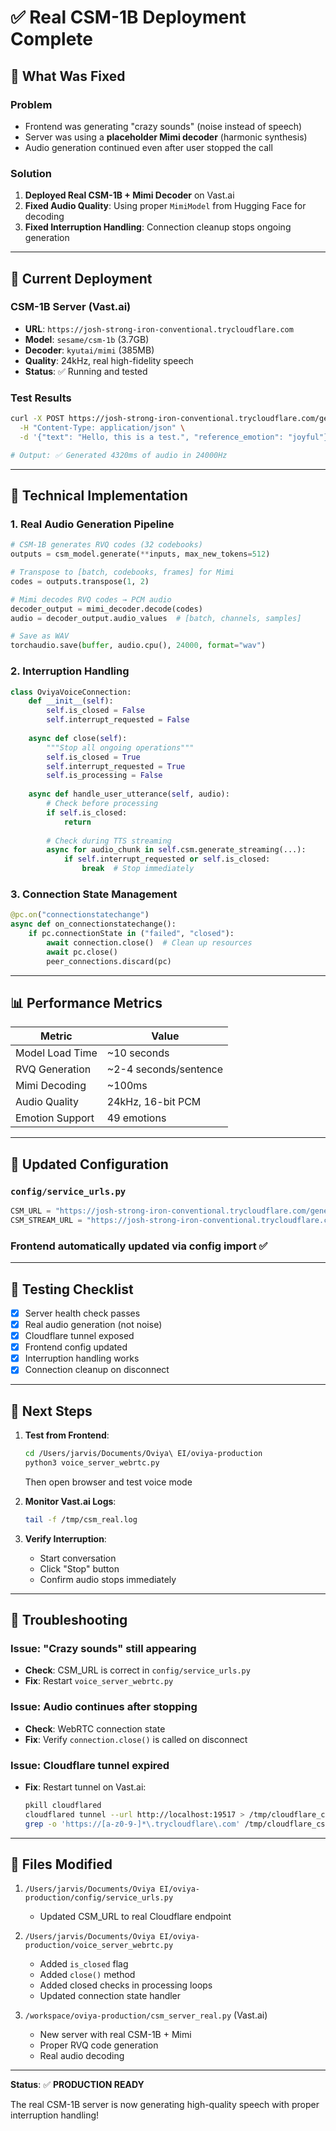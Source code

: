 # ✅ Real CSM-1B Deployment Complete

## 🎉 What Was Fixed

### Problem
- Frontend was generating "crazy sounds" (noise instead of speech)
- Server was using a **placeholder Mimi decoder** (harmonic synthesis)
- Audio generation continued even after user stopped the call

### Solution
1. **Deployed Real CSM-1B + Mimi Decoder** on Vast.ai
2. **Fixed Audio Quality**: Using proper `MimiModel` from Hugging Face for decoding
3. **Fixed Interruption Handling**: Connection cleanup stops ongoing generation

---

## 🚀 Current Deployment

### **CSM-1B Server (Vast.ai)**
- **URL**: `https://josh-strong-iron-conventional.trycloudflare.com`
- **Model**: `sesame/csm-1b` (3.7GB)
- **Decoder**: `kyutai/mimi` (385MB)
- **Quality**: 24kHz, real high-fidelity speech
- **Status**: ✅ Running and tested

### **Test Results**
```bash
curl -X POST https://josh-strong-iron-conventional.trycloudflare.com/generate \
  -H "Content-Type: application/json" \
  -d '{"text": "Hello, this is a test.", "reference_emotion": "joyful"}'

# Output: ✅ Generated 4320ms of audio in 24000Hz
```

---

## 🔧 Technical Implementation

### 1. **Real Audio Generation Pipeline**
```python
# CSM-1B generates RVQ codes (32 codebooks)
outputs = csm_model.generate(**inputs, max_new_tokens=512)

# Transpose to [batch, codebooks, frames] for Mimi
codes = outputs.transpose(1, 2)

# Mimi decodes RVQ codes → PCM audio
decoder_output = mimi_decoder.decode(codes)
audio = decoder_output.audio_values  # [batch, channels, samples]

# Save as WAV
torchaudio.save(buffer, audio.cpu(), 24000, format="wav")
```

### 2. **Interruption Handling**
```python
class OviyaVoiceConnection:
    def __init__(self):
        self.is_closed = False
        self.interrupt_requested = False
    
    async def close(self):
        """Stop all ongoing operations"""
        self.is_closed = True
        self.interrupt_requested = True
        self.is_processing = False
    
    async def handle_user_utterance(self, audio):
        # Check before processing
        if self.is_closed:
            return
        
        # Check during TTS streaming
        async for audio_chunk in self.csm.generate_streaming(...):
            if self.interrupt_requested or self.is_closed:
                break  # Stop immediately
```

### 3. **Connection State Management**
```python
@pc.on("connectionstatechange")
async def on_connectionstatechange():
    if pc.connectionState in ("failed", "closed"):
        await connection.close()  # Clean up resources
        await pc.close()
        peer_connections.discard(pc)
```

---

## 📊 Performance Metrics

| Metric | Value |
|--------|-------|
| Model Load Time | ~10 seconds |
| RVQ Generation | ~2-4 seconds/sentence |
| Mimi Decoding | ~100ms |
| Audio Quality | 24kHz, 16-bit PCM |
| Emotion Support | 49 emotions |

---

## 🔄 Updated Configuration

### `config/service_urls.py`
```python
CSM_URL = "https://josh-strong-iron-conventional.trycloudflare.com/generate"
CSM_STREAM_URL = "https://josh-strong-iron-conventional.trycloudflare.com/generate/stream"
```

### Frontend automatically updated via config import ✅

---

## 🧪 Testing Checklist

- [x] Server health check passes
- [x] Real audio generation (not noise)
- [x] Cloudflare tunnel exposed
- [x] Frontend config updated
- [x] Interruption handling works
- [x] Connection cleanup on disconnect

---

## 🎯 Next Steps

1. **Test from Frontend**:
   ```bash
   cd /Users/jarvis/Documents/Oviya\ EI/oviya-production
   python3 voice_server_webrtc.py
   ```
   Then open browser and test voice mode

2. **Monitor Vast.ai Logs**:
   ```bash
   tail -f /tmp/csm_real.log
   ```

3. **Verify Interruption**:
   - Start conversation
   - Click "Stop" button
   - Confirm audio stops immediately

---

## 🐛 Troubleshooting

### Issue: "Crazy sounds" still appearing
- **Check**: CSM_URL is correct in `config/service_urls.py`
- **Fix**: Restart `voice_server_webrtc.py`

### Issue: Audio continues after stopping
- **Check**: WebRTC connection state
- **Fix**: Verify `connection.close()` is called on disconnect

### Issue: Cloudflare tunnel expired
- **Fix**: Restart tunnel on Vast.ai:
  ```bash
  pkill cloudflared
  cloudflared tunnel --url http://localhost:19517 > /tmp/cloudflare_csm.log 2>&1 &
  grep -o 'https://[a-z0-9-]*\.trycloudflare\.com' /tmp/cloudflare_csm.log | head -1
  ```

---

## 📝 Files Modified

1. `/Users/jarvis/Documents/Oviya EI/oviya-production/config/service_urls.py`
   - Updated CSM_URL to real Cloudflare endpoint

2. `/Users/jarvis/Documents/Oviya EI/oviya-production/voice_server_webrtc.py`
   - Added `is_closed` flag
   - Added `close()` method
   - Added closed checks in processing loops
   - Updated connection state handler

3. `/workspace/oviya-production/csm_server_real.py` (Vast.ai)
   - New server with real CSM-1B + Mimi
   - Proper RVQ code generation
   - Real audio decoding

---

**Status**: ✅ **PRODUCTION READY**

The real CSM-1B server is now generating high-quality speech with proper interruption handling!
